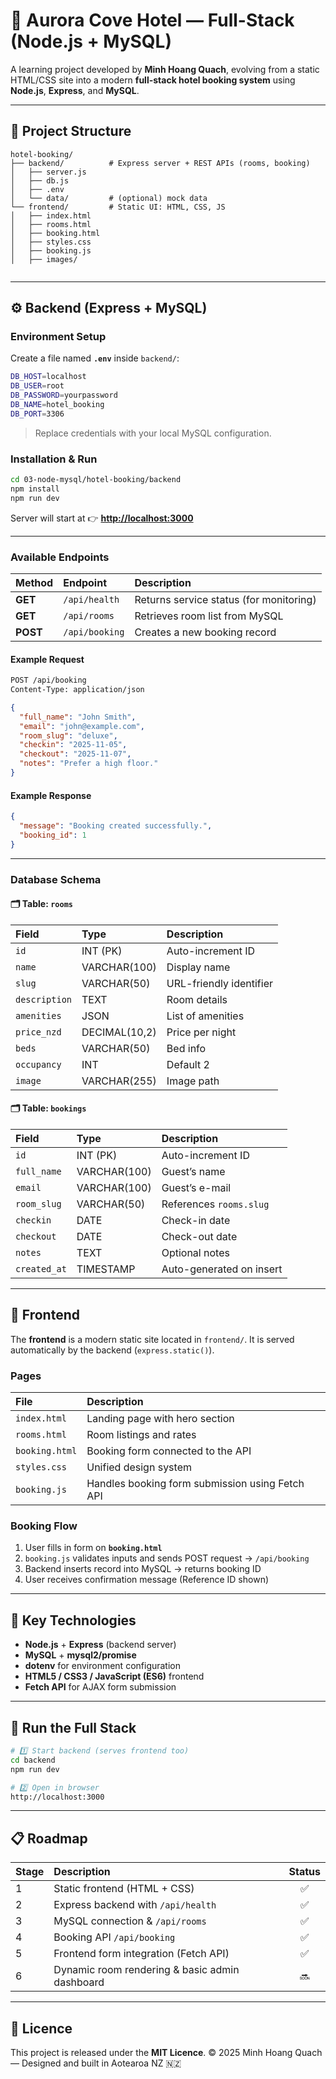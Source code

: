 # 🏨 Aurora Cove Hotel — Full-Stack (Node.js + MySQL)

A learning project developed by **Minh Hoang Quach**, evolving from a static HTML/CSS site into a modern **full-stack hotel booking system** using **Node.js**, **Express**, and **MySQL**.

---

## 📁 Project Structure

```
hotel-booking/
├── backend/          # Express server + REST APIs (rooms, booking)
│   ├── server.js
│   ├── db.js
│   ├── .env
│   └── data/         # (optional) mock data
└── frontend/         # Static UI: HTML, CSS, JS
│   ├── index.html
│   ├── rooms.html
│   ├── booking.html
│   ├── styles.css
│   ├── booking.js
│   ├── images/


````

---

## ⚙️ Backend (Express + MySQL)

### Environment Setup

Create a file named **`.env`** inside `backend/`:

```bash
DB_HOST=localhost
DB_USER=root
DB_PASSWORD=yourpassword
DB_NAME=hotel_booking
DB_PORT=3306
````

> Replace credentials with your local MySQL configuration.

### Installation & Run

```bash
cd 03-node-mysql/hotel-booking/backend
npm install
npm run dev
```

Server will start at
👉 **[http://localhost:3000](http://localhost:3000)**

---

### Available Endpoints

| Method   | Endpoint       | Description                             |
| :------- | :------------- | :-------------------------------------- |
| **GET**  | `/api/health`  | Returns service status (for monitoring) |
| **GET**  | `/api/rooms`   | Retrieves room list from MySQL          |
| **POST** | `/api/booking` | Creates a new booking record            |

#### Example Request

```bash
POST /api/booking
Content-Type: application/json
```

```json
{
  "full_name": "John Smith",
  "email": "john@example.com",
  "room_slug": "deluxe",
  "checkin": "2025-11-05",
  "checkout": "2025-11-07",
  "notes": "Prefer a high floor."
}
```

#### Example Response

```json
{
  "message": "Booking created successfully.",
  "booking_id": 1
}
```

---

### Database Schema

#### 🗂️ Table: `rooms`

| Field         | Type          | Description             |
| :------------ | :------------ | :---------------------- |
| `id`          | INT (PK)      | Auto-increment ID       |
| `name`        | VARCHAR(100)  | Display name            |
| `slug`        | VARCHAR(50)   | URL-friendly identifier |
| `description` | TEXT          | Room details            |
| `amenities`   | JSON          | List of amenities       |
| `price_nzd`   | DECIMAL(10,2) | Price per night         |
| `beds`        | VARCHAR(50)   | Bed info                |
| `occupancy`   | INT           | Default 2               |
| `image`       | VARCHAR(255)  | Image path              |

#### 🗂️ Table: `bookings`

| Field        | Type         | Description              |
| :----------- | :----------- | :----------------------- |
| `id`         | INT (PK)     | Auto-increment ID        |
| `full_name`  | VARCHAR(100) | Guest’s name             |
| `email`      | VARCHAR(100) | Guest’s e-mail           |
| `room_slug`  | VARCHAR(50)  | References `rooms.slug`  |
| `checkin`    | DATE         | Check-in date            |
| `checkout`   | DATE         | Check-out date           |
| `notes`      | TEXT         | Optional notes           |
| `created_at` | TIMESTAMP    | Auto-generated on insert |

---

## 🎨 Frontend

The **frontend** is a modern static site located in `frontend/`.
It is served automatically by the backend (`express.static()`).

### Pages

| File           | Description                                     |
| :------------- | :---------------------------------------------- |
| `index.html`   | Landing page with hero section                  |
| `rooms.html`   | Room listings and rates                         |
| `booking.html` | Booking form connected to the API               |
| `styles.css`   | Unified design system                           |
| `booking.js`   | Handles booking form submission using Fetch API |

### Booking Flow

1. User fills in form on **`booking.html`**
2. `booking.js` validates inputs and sends POST request → `/api/booking`
3. Backend inserts record into MySQL → returns booking ID
4. User receives confirmation message (Reference ID shown)

---

## 🧠 Key Technologies

* **Node.js** + **Express** (backend server)
* **MySQL** + **mysql2/promise**
* **dotenv** for environment configuration
* **HTML5 / CSS3 / JavaScript (ES6)** frontend
* **Fetch API** for AJAX form submission

---

## 🚀 Run the Full Stack

```bash
# 1️⃣ Start backend (serves frontend too)
cd backend
npm run dev

# 2️⃣ Open in browser
http://localhost:3000
```

---

## 📋 Roadmap

| Stage | Description                                    | Status |
| :---- | :--------------------------------------------- | :----: |
| 1     | Static frontend (HTML + CSS)                   |    ✅   |
| 2     | Express backend with `/api/health`             |    ✅   |
| 3     | MySQL connection & `/api/rooms`                |    ✅   |
| 4     | Booking API `/api/booking`                     |    ✅   |
| 5     | Frontend form integration (Fetch API)          |    ✅   |
| 6     | Dynamic room rendering & basic admin dashboard |   🔜   |

---

## 📄 Licence

This project is released under the **MIT Licence**.
© 2025 Minh Hoang Quach — Designed and built in Aotearoa NZ 🇳🇿